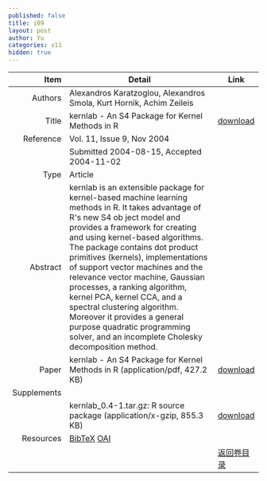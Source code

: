 ```yaml
---
published: false
title: i09
layout: post
author: Yu
categories: v11
hidden: true
---
```


| Item | Detail | Link |
|---:|---|---|
| Authors | Alexandros Karatzoglou, Alexandros Smola, Kurt Hornik, Achim Zeileis| |
| Title |kernlab - An S4 Package for Kernel Methods in R | [download](http://www.jstatsoft.org/v11/i09/paper) |
| Reference |Vol. 11, Issue 9, Nov 2004 | |
| | Submitted 2004-08-15, Accepted 2004-11-02| | 
| Type | Article| |
| Abstract | kernlab is an extensible package for kernel-based machine learning methods in R. It takes advantage of R's new S4 ob ject model and provides a framework for creating and using kernel-based algorithms. The package contains dot product primitives (kernels), implementations of support vector machines and the relevance vector machine, Gaussian processes, a ranking algorithm, kernel PCA, kernel CCA, and a spectral clustering algorithm. Moreover it provides a general purpose quadratic programming solver, and an incomplete Cholesky decomposition method.| |
| Paper | kernlab - An S4 Package for Kernel Methods in R  (application/pdf, 427.2 KB)| [download](http://www.jstatsoft.org/v11/i09/paper) |
| Supplements | | |
| |kernlab_0.4-1.tar.gz: R source package  (application/x-gzip, 855.3 KB)|  [download](http://www.jstatsoft.org/v11/i09/supp/1) |
| Resources | [BibTeX](http://www.jstatsoft.org/v11/i09/bibtex) [OAI](http://www.jstatsoft.org/oai?verb=GetRecord&identifier=oai.jstatsoft/v11/i09&prefix=oai_dc)| |
| |  | [返回卷目录]({{site.baseurl}}/volume/v11.html) |